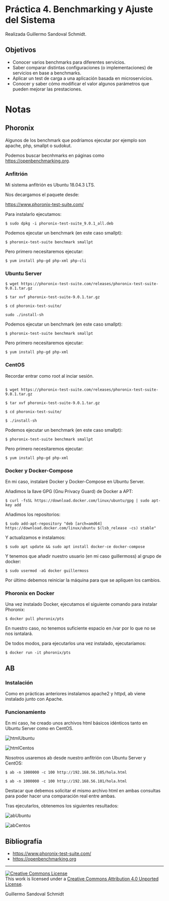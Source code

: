 # Práctica 4. Benchmarking y Ajuste del Sistema
Realizada Guillermo Sandoval Schmidt.

## Objetivos
+ Conocer varios benchmarks para diferentes servicios.
+ Saber comparar distintas configuraciones (o implementaciones) de servicios en base
a benchmarks.
+ Aplicar un test de carga a una aplicación basada en microservicios.
+ Conocer y saber cómo modificar el valor algunos parámetros que pueden mejorar
las prestaciones.

# Notas

## Phoronix

Algunos de los benchmark que podríamos ejecutar por ejemplo son apache, php, smallpt o sudokut.

Podemos buscar becnhmarks en páginas como https://openbenchmarking.org.

### Anfitrión

Mi sistema anfitrión es Ubuntu 18.04.3 LTS.

Nos decargamos el paquete desde:

https://www.phoronix-test-suite.com/

Para instalarlo ejecutamos:

`$ sudo dpkg -i phoronix-test-suite_9.0.1_all.deb `

Podemos ejecutar un benchmark (en este caso smallpt):

`$ phoronix-test-suite benchmark smallpt`

Pero primero necesitaremos ejecutar:

`$ yum install php-gd php-xml php-cli`

### Ubuntu Server

~~~
$ wget https://phoronix-test-suite.com/releases/phoronix-test-suite-9.0.1.tar.gz

$ tar xvf phoronix-test-suite-9.0.1.tar.gz

$ cd phoronix-test-suite/

sudo ./install-sh

~~~

Podemos ejecutar un benchmark (en este caso smallpt):

`$ phoronix-test-suite benchmark smallpt`

Pero primero necesitaremos ejecutar:

`$ yum install php-gd php-xml`

### CentOS

Recordar entrar como root al inciar sesión.

~~~

$ wget https://phoronix-test-suite.com/releases/phoronix-test-suite-9.0.1.tar.gz

$ tar xvf phoronix-test-suite-9.0.1.tar.gz

$ cd phoronix-test-suite/

$ ./install-sh

~~~

Podemos ejecutar un benchmark (en este caso smallpt):

`$ phoronix-test-suite benchmark smallpt`

Pero primero necesitaremos ejecutar:

`$ yum install php-gd php-xml`

### Docker y Docker-Compose

En mi caso, instalaré Docker y Docker-Compose en Ubuntu Server.

Añadimos la llave GPG (Gnu Privacy Guard) de Docker a APT:

`$ curl -fsSL https://download.docker.com/linux/ubuntu/gpg | sudo apt-key add`

Añadimos los repositorios:

`$ sudo add-apt-repository "deb [arch=amd64]
https://download.docker.com/linux/ubuntu $(lsb_release -cs) stable"`

Y actualizamos e instalamos:

`$ sudo apt update
&& sudo apt install docker-ce docker-compose`

Y tenemos que añadir nuestro usuario (en mi caso guillermoss) al grupo de docker:

`$ sudo usermod -aG docker guillermoss`

Por último debemos reiniciar la máquina para que se apliquen los cambios.

### Phoronix en Docker

Una vez instalado Docker, ejecutamos el siguiente comando para instalar Phoronix:

`$ docker pull phoronix/pts`

En nuestro caso, no tenemos suficiente espacio en /var por lo que no se nos isntalará.

De todos modos, para ejecutarlos una vez instalado, ejecutaríamos:

`$ docker run -it phoronix/pts`

## AB

### Instalación

Como en prácticas anteriores instalamos apache2 y httpd, ab viene instalado junto con Apache.

### Funcionamiento

En mi caso, he creado unos archivos html básicos idénticos tanto en Ubuntu Server como en CentOS.

![htmlUbuntu](img/hmtlUBUNTU.png)

![htmlCentos](img/hmtlCENTOS.png)

Nosotros usaremos ab desde nuestro anfitrión con Ubuntu Server y CentOS:

`$ ab -n 1000000 -c 100 http://192.168.56.105/hola.html`

`$ ab -n 1000000 -c 100 http://192.168.56.101/hola.html`

Destacar que debemos solicitar el mismo archivo html en ambas consultas para poder hacer una comparación real entre ambas.

Tras ejecutarlos, obtenemos los siguientes resultados:

![abUbuntu](img/abUBUNTU.png)

![abCentos](img/abCENTOS.png)

## Bibliografía

+ https://www.phoronix-test-suite.com/
+ https://openbenchmarking.org

---

[![Creative Commons License][image-1]][1]  
This work is licensed under a [Creative Commons Attribution 4.0 Unported License][1].

[1]:    http://creativecommons.org/licenses/by/4.0/deed.en_US

[image-1]:    http://i.creativecommons.org/l/by/4.0/80x15.png

Guillermo Sandoval Schmidt
